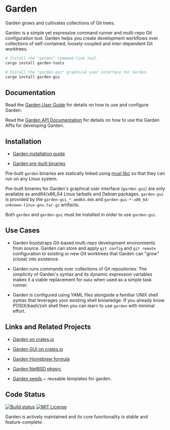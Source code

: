# Garden

Garden grows and cultivates collections of Git trees.

Garden is a simple yet expressive command runner and multi-repo Git configuration tool.
Garden helps you create development workflows over collections of self-contained,
loosely-coupled and inter-dependent Git worktrees.

```bash
# Install the "garden" command-line tool.
cargo install garden-tools

# Install the "garden-gui" graphical user interface for Garden.
cargo install garden-gui
```

## Documentation

Read the [Garden User Guide](https://garden-rs.gitlab.io)
for details on how to use and configure Garden.

Read the [Garden API Documentation](https://docs.rs/garden-tools/)
for details on how to use the Garden APIs for developing Garden.


## Installation

* [Garden installation guide](https://garden-rs.gitlab.io/installation.html)

* [Garden pre-built binaries](https://github.com/garden-rs/garden/releases)

Pre-built `garden` binaries are statically linked using
[musl libc](https://musl.libc.org/) so that they can run on any Linux system.

Pre-built binaries for Garden's graphical user interface (`garden-gui`) are only
available as amd64/x86_64 Linux tarballs and Debian packages. `garden-gui` is provided
by the `garden-gui_*_amd64.deb` and `garden-gui-*-x86_64-unknown-linux-gnu.tar.gz`
artifacts.

Both `garden` and `garden-gui` must be installed in order to use `garden-gui`.


## Use Cases

* Garden bootstraps Git-based multi-repo development environments from source.
Garden can store and apply `git config` and `git remote` configuration to existing
or new Git worktrees that Garden can "grow" (clone) into existence.

* Garden runs commands over collections of Git repositories.
The simplicity of Garden's syntax and its dynamic expression variables
makes it a viable replacement for `make` when used as a simple task runner.

* Garden is configured using YAML files alongside a familiar UNIX shell syntax that
leverages your existing shell knowledge. If you already know POSIX/bash/zsh shell then
you can learn to use `garden` with minimal effort.


## Links and Related Projects

* [Garden on crates.io](https://crates.io/crates/garden-tools)

* [Garden GUI on crates.io](https://crates.io/crates/garden-gui)

* [Garden Homebrew formula](https://gitlab.com/garden-rs/homebrew-garden)

* [Garden NetBSD pkgsrc](https://cdn.netbsd.org/pub/pkgsrc/current/pkgsrc/devel/garden/index.html)

* [Garden seeds](https://gitlab.com/garden-rs/garden-seeds) ~ reusable templates for garden.


## Code Status

[![Build status](https://gitlab.com/garden-rs/garden/badges/main/pipeline.svg)](https://gitlab.com/garden-rs/garden/-/pipelines)
[![MIT License](https://img.shields.io/gitlab/license/garden-rs/garden.svg)](LICENSE)

Garden is actively maintained and its core functionality is stable and feature-complete.
